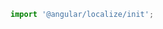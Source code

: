 ```ts filename="src/polyfills.ts" renderer="angular" language="ts"
import '@angular/localize/init';
```
